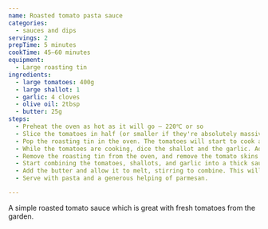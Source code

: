 ```yaml
---
name: Roasted tomato pasta sauce
categories:
  - sauces and dips
servings: 2
prepTime: 5 minutes
cookTime: 45–60 minutes
equipment:
  - Large roasting tin
ingredients:
  - large tomatoes: 400g
  - large shallot: 1
  - garlic: 4 cloves
  - olive oil: 2tbsp
  - butter: 25g
steps:
  - Preheat the oven as hot as it will go – 220℃ or so
  - Slice the tomatoes in half (or smaller if they're absolutely massive) and place them cut-side down in a roasting tin. Add the olive oil and cover everything thoroughly.
  - Pop the roasting tin in the oven. The tomatoes will start to cook and release their juice – you want to cook them for about 30–45 minutes, until the juice is just starting to brown on the base of the tin.
  - While the tomatoes are cooking, dice the shallot and the garlic. Add to the roasting tin for about 4–5 minutes until just starting to brown.
  - Remove the roasting tin from the oven, and remove the tomato skins – they'll be burned and should just pop off the top of the tomatoes
  - Start combining the tomatoes, shallots, and garlic into a thick sauce. Deglaze the pan with the sauce – you can add a splash of wine of vinegar at this stage if you want.
  - Add the butter and allow it to melt, stirring to combine. This will result in a thick and glossy sauce.
  - Serve with pasta and a generous helping of parmesan.

---
```


A simple roasted tomato sauce which is great with fresh tomatoes from the garden.
